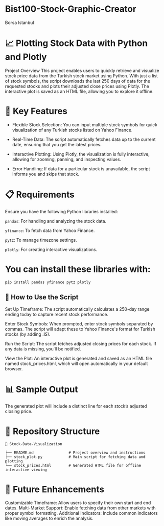 # Bist100-Stock-Graphic-Creator
Borsa Istanbul

# 📈 Plotting Stock Data with Python and Plotly
Project Overview
This project enables users to quickly retrieve and visualize stock price data from the Turkish stock market using Python. With just a list of stock symbols, the script downloads the last 250 days of data for the requested stocks and plots their adjusted close prices using Plotly. The interactive plot is saved as an HTML file, allowing you to explore it offline.

# 💼 Key Features

* Flexible Stock Selection: You can input multiple stock symbols for quick visualization of any Turkish stocks listed on Yahoo Finance.

* Real-Time Data: The script automatically fetches data up to the current date, ensuring that you get the latest prices.

* Interactive Plotting: Using Plotly, the visualization is fully interactive, allowing for zooming, panning, and inspecting values.

* Error Handling: If data for a particular stock is unavailable, the script informs you and skips that stock.

# 📋 Requirements
Ensure you have the following Python libraries installed:

```pandas```: For handling and analyzing the stock data.

```yfinance```: To fetch data from Yahoo Finance.

```pytz```: To manage timezone settings.

```plotly```: For creating interactive visualizations.

# You can install these libraries with:

```
pip install pandas yfinance pytz plotly
```

## 🔧 How to Use the Script
Set Up Timeframe: The script automatically calculates a 250-day range ending today to capture recent stock performance.

Enter Stock Symbols: When prompted, enter stock symbols separated by commas. The script will adapt these to Yahoo Finance's format for Turkish stocks (by adding .IS).

Run the Script: The script fetches adjusted closing prices for each stock. If any data is missing, you'll be notified.

View the Plot: An interactive plot is generated and saved as an HTML file named stock_prices.html, which will open automatically in your default browser.

# 📊 Sample Output
The generated plot will include a distinct line for each stock’s adjusted closing price.

# 📁 Repository Structure
```
📂 Stock-Data-Visualization

├── README.md                # Project overview and instructions
├── stock_plot.py            # Main script for fetching data and plotting
└── stock_prices.html        # Generated HTML file for offline interactive viewing
```
# 🚀 Future Enhancements
Customizable Timeframe: Allow users to specify their own start and end dates.
Multi-Market Support: Enable fetching data from other markets with proper symbol formatting.
Additional Indicators: Include common indicators like moving averages to enrich the analysis.
